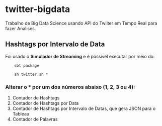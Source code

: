 # twitter-bigdata
Trabalho de Big Data Science usando API do Twiiter em Tempo Real para fazer Analises.

## Hashtags por Intervalo de Data
Foi usado o __Simulador de Streaming__ e é possivel executar por meio do:

```
    sbt package

    sh twitter.sh *
```
### Alterar o * por um dos números abaixo (1, 2, 3 ou 4):
1. Contador de Hashtags
2. Contador de Hashtags por Data
3. Contador de Hashtags por Intervalo de Datas, que gera JSON para o Tableau
4. Contador de Palavras
